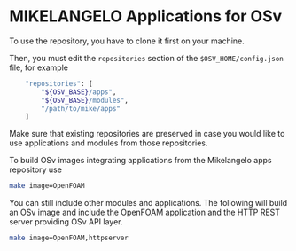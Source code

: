 # MIKELANGELO Applications for OSv

To use the repository, you have to clone it first on your machine.

Then, you must edit the ```repositories``` section of the ```$OSV_HOME/config.json``` file, for example

```bash
    "repositories": [
        "${OSV_BASE}/apps",
        "${OSV_BASE}/modules",
        "/path/to/mike/apps"
    ]
```

Make sure that existing repositories are preserved in case you would like to use applications and modules from those repositories. 

To build OSv images integrating applications from the Mikelangelo apps repository use

```bash
make image=OpenFOAM
```

You can still include other modules and applications. The following will build an OSv image and include the OpenFOAM application and the HTTP REST server providing OSv API layer.

```bash
make image=OpenFOAM,httpserver
```
